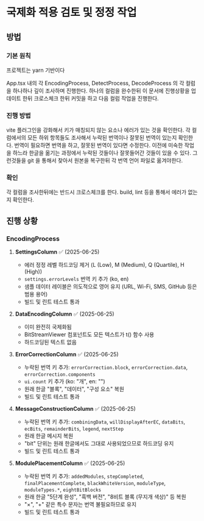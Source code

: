 # 국제화 적용 검토 및 정정 작업

## 방법

### 기본 원칙

프로젝트는 yarn 기반이다

App.tsx 내의 각 EncodingProcess, DetectProcess, DecodeProcess
의 각 컬럼을 하나하나 깊이 조사하며 진행한다. 하나의 컬럼을 완수한뒤 이 문서에 진행상황을 업데이트 한뒤 크로스체크 한뒤 커밋을 하고 다음 컬럼 작업을 진행한다.

### 진행 방법

vite 플러그인을 강화해서 키가 매칭되지 않는 요소나 에러가 있는 것을 확인한다.
각 컬럼에서의 모든 하위 항목들도 조사해서 누락된 번역이나 잘못된 번역이 있는지 확인한다.
번역이 필요하면 번역을 하고, 잘못된 번역이 있다면 수정한다.
이전에 미숙한 작업을 하느라 한글을 옮기는 과정에서 누락된 것들이나 잘못들어간 것들이 있을 수 있다. 그런것들을 git 을 통해서 찾아서 원본을 복구한뒤 각 번역 언어 파일로 옮겨야한다.

### 확인

각 컬럼을 조사한뒤에는 반드시 크로스체크를 한다.
build, lint 등을 통해서 에러가 없는지 확인한다.

## 진행 상황

### EncodingProcess

1. **SettingsColumn** ✅ (2025-06-25)
   - 에러 정정 레벨 하드코딩 제거 (L (Low), M (Medium), Q (Quartile), H (High))
   - `settings.errorLevels` 번역 키 추가 (ko, en)
   - 샘플 데이터 레이블은 의도적으로 영어 유지 (URL, Wi-Fi, SMS, GitHub 등은 범용 용어)
   - 빌드 및 린트 테스트 통과

2. **DataEncodingColumn** ✅ (2025-06-25)
   - 이미 완전히 국제화됨
   - BitStreamViewer 컴포넌트도 모든 텍스트가 t() 함수 사용
   - 하드코딩된 텍스트 없음

3. **ErrorCorrectionColumn** ✅ (2025-06-25)
   - 누락된 번역 키 추가: `errorCorrection.block`, `errorCorrection.data`, `errorCorrection.components`
   - `ui.count` 키 추가 (ko: "개", en: "")
   - 원래 한글 "블록", "데이터", "구성 요소" 복원
   - 빌드 및 린트 테스트 통과

4. **MessageConstructionColumn** ✅ (2025-06-25)
   - 누락된 번역 키 추가: `combiningData`, `willDisplayAfterEC`, `dataBits`, `ecBits`, `remainderBits`, `legend`, `nextStep`
   - 원래 한글 메시지 복원
   - "bit" 단위는 원래 한글에서도 그대로 사용되었으므로 하드코딩 유지
   - 빌드 및 린트 테스트 통과

5. **ModulePlacementColumn** ✅ (2025-06-25)
   - 누락된 번역 키 추가: `addedModules`, `stepCompleted`, `finalPlacementComplete`, `blackWhiteVersion`, `moduleType`, `moduleTypes.*`, `eightBitBlocks`
   - 원래 한글 "5단계 완성", "흑백 버전", "8비트 블록 (무지개 색상)" 등 복원
   - "×", "+" 같은 특수 문자는 번역 불필요하므로 유지
   - 빌드 및 린트 테스트 통과
